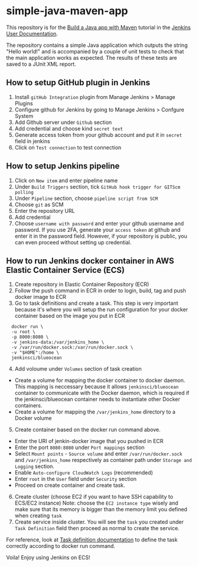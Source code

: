 # simple-java-maven-app

This repository is for the
[Build a Java app with Maven](https://jenkins.io/doc/tutorials/build-a-java-app-with-maven/)
tutorial in the [Jenkins User Documentation](https://jenkins.io/doc/).

The repository contains a simple Java application which outputs the string
"Hello world!" and is accompanied by a couple of unit tests to check that the
main application works as expected. The results of these tests are saved to a
JUnit XML report.

## How to setup GitHub plugin in Jenkins

1. Install `gitHub Integration` plugin from Manage Jenkins > Manage Plugins
2. Configure github for Jenkins by going to Manage Jenkins > Confgure System
3. Add Github server under ```Github``` section
4. Add credential and choose kind `secret text`
5. Generate access token from your github account and put it in `secret` field in jenkins
6. Click on `Test connection` to test connection 

## How to setup Jenkins pipeline

1. Click on `New item` and enter pipeline name
2. Under `Build Triggers` section, tick `GitHub hook trigger for GITScm polling`
3. Under `Pipeline` section, choose `pipeline script from SCM`
4. Choose `git` as SCM
5. Enter the repository URL
6. Add credential
7. Choose `username with password` and enter your github username and password.
If you use 2FA, generate your `access token` at github and enter it in the password field. 
However, if your repository is public, you can even proceed without setting up credential.

## How to run Jenkins docker container in AWS Elastic Container Service (ECS)

1. Create repository in Elastic Container Repository (ECR)
2. Follow the push command in ECR in order to login, build, tag and push docker image to ECR
3. Go to task definitions and create a task. This step is very important because it's where you will setup the run configuration for your docker container based on the image you put in ECR

```
  docker run \
  -u root \
  -p 8000:8080 \
  -v jenkins-data:/var/jenkins_home \
  -v /var/run/docker.sock:/var/run/docker.sock \
  -v "$HOME":/home \
  jenkinsci/blueocean
  ```
  4. Add voloume under `Volumes` section of task creation
  - Create a volume for mapping the docker container to docker daemon. This mapping is neccessary because it allows `jenkinsci/blueocean` container to communicate with the Docker daemon, which is required if the jenkinsci/blueocean container needs to instantiate other Docker containers. 
  - Create a volume for mapping the `/var/jenkins_home` directory to a Docker volume
  5. Create container based on the docker run command above. 
  - Enter the URI of jenkin-docker image that you pushed in ECR
  - Enter the port `8080:8080` under `Port mappings` section
  - Select `Mount points` - `Source volume` and enter `/var/run/docker.sock` and `/var/jenkins_home` respectively as container path under `Storage and Logging` section. 
  - Enable `Auto-configure CloudWatch Logs` (recommended)
  - Enter `root` in the `User` field under `Security` section
  - Proceed on create container and create task. 
  6. Create cluster (choose EC2 if you want to have SSH capability to ECS/EC2 instance)
  Note: choose the `EC2 instance type` wisely and make sure that its memory is bigger than the memory limit you defined when creating `task`
  7. Create service inside cluster. You will see the `task` you created under `Task Definition` field then proceed as normal to create the service. 
  
For reference, look at [Task definition documentation](https://docs.aws.amazon.com/AmazonECS/latest/developerguide/task_definition_parameters.html#container_definition_storage) to define the task correctly according to docker run command.  

Voila! Enjoy using Jenkins on ECS! 

